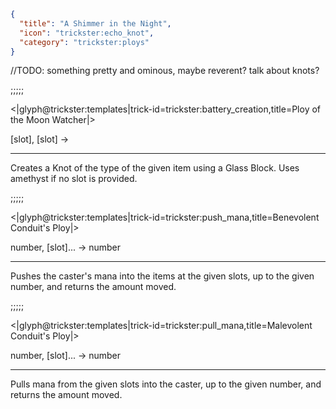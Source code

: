 ```json
{
  "title": "A Shimmer in the Night",
  "icon": "trickster:echo_knot",
  "category": "trickster:ploys"
}
```

//TODO: something pretty and ominous, maybe reverent? talk about knots?

;;;;;

<|glyph@trickster:templates|trick-id=trickster:battery_creation,title=Ploy of the Moon Watcher|>

[slot], [slot] ->

---

Creates a Knot of the type of the given item using a Glass Block. Uses amethyst if no slot is provided.

;;;;;

<|glyph@trickster:templates|trick-id=trickster:push_mana,title=Benevolent Conduit's Ploy|>

number, [slot]... -> number

---

Pushes the caster's mana into the items at the given slots, up to the given number, and returns the amount moved.

;;;;;

<|glyph@trickster:templates|trick-id=trickster:pull_mana,title=Malevolent Conduit's Ploy|>

number, [slot]... -> number

---

Pulls mana from the given slots into the caster, up to the given number, and returns the amount moved.

